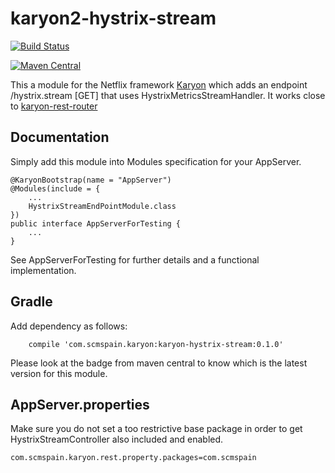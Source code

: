 # karyon2-hystrix-stream

[![Build Status](https://travis-ci.org/scm-spain/karyon2-hystrix-stream.svg)](https://travis-ci.org/scm-spain/karyon2-hystrix-stream)

[![Maven Central](https://maven-badges.herokuapp.com/maven-central/com.scmspain.karyon/karyon2-hystrix-stream/badge.svg)](https://maven-badges.herokuapp.com/maven-central/com.scmspain.karyon/karyon2-hystrix-stream)

This a module for the Netflix framework [Karyon](https://github.com/Netflix/karyon) which adds an endpoint /hystrix.stream [GET] that uses HystrixMetricsStreamHandler.
It works close to [karyon-rest-router](https://github.com/scm-spain/karyon-rest-router)

## Documentation

Simply add this module into Modules specification for your AppServer.

```
@KaryonBootstrap(name = "AppServer")
@Modules(include = {
    ...
    HystrixStreamEndPointModule.class
})
public interface AppServerForTesting {
    ...
}
```

See AppServerForTesting for further details and a functional implementation.

## Gradle

Add dependency as follows:

```
    compile 'com.scmspain.karyon:karyon-hystrix-stream:0.1.0'
```

Please look at the badge from maven central to know which is the latest version for this module.

## AppServer.properties

Make sure you do not set a too restrictive base package in order to get HystrixStreamController also included and enabled.

```
com.scmspain.karyon.rest.property.packages=com.scmspain
```
